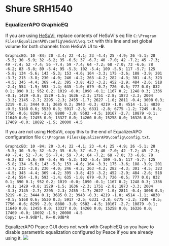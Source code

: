 # Shure SRH1540
### EqualizerAPO GraphicEQ
If you are using [HeSuVi](https://sourceforge.net/projects/hesuvi/), replace contents of HeSuVi's eq file `C:\Program Files\EqualizerAPO\config\HeSuVi\eq.txt` with this line and set global volume for both channels from HeSuVi UI to **-9**.
```
GraphicEQ: 10 -84; 20 -3.4; 22 -4.1; 23 -4.4; 25 -4.9; 26 -5.1; 28 -5.5; 30 -5.9; 32 -6.2; 35 -6.5; 37 -6.7; 40 -7.0; 42 -7.2; 45 -7.3; 49 -7.4; 52 -7.4; 56 -7.4; 59 -7.4; 64 -7.2; 68 -7.0; 73 -6.6; 78 -6.2; 83 -5.8; 89 -5.4; 95 -5.3; 102 -5.4; 109 -5.5; 117 -5.7; 125 -5.8; 134 -5.6; 143 -5.3; 153 -4.6; 164 -3.3; 175 -3.6; 188 -3.9; 201 -3.7; 215 -3.8; 230 -4.0; 246 -4.2; 263 -4.2; 282 -4.3; 301 -4.5; 323 -4.5; 345 -4.4; 369 -4.2; 395 -3.8; 423 -3.2; 452 -2.9; 484 -2.6; 518 -2.4; 554 -1.9; 593 -1.4; 635 -1.0; 679 -0.7; 726 -0.5; 777 0.0; 832 0.1; 890 0.1; 952 0.2; 1019 -0.0; 1090 -0.1; 1167 0.2; 1248 0.3; 1336 -0.1; 1429 -0.8; 1529 -1.5; 1636 -2.3; 1751 -2.8; 1873 -3.3; 2004 -3.3; 2145 -2.7; 2295 -2.3; 2455 -1.7; 2627 -1.0; 2811 -0.4; 3008 0.3; 3219 -0.2; 3444 0.1; 3685 0.2; 3943 -0.3; 4219 -1.0; 4514 -1.1; 4830 -0.5; 5168 0.6; 5530 0.3; 5917 -2.5; 6331 -2.8; 6775 -1.2; 7249 -0.5; 7756 -0.6; 8299 -2.0; 8880 -3.8; 9502 -4.5; 10167 -2.7; 10879 -0.1; 11640 0.0; 12455 0.0; 13327 0.0; 14260 0.0; 15258 0.0; 16326 0.0; 17469 -0.0; 18692 -1.5; 20000 -4.5
```
If you are not using HeSuVi, copy this to the end of EqualizerAPO configuration file `C:\Program Files\EqualizerAPO\config\config.txt`.
```
GraphicEQ: 10 -84; 20 -3.4; 22 -4.1; 23 -4.4; 25 -4.9; 26 -5.1; 28 -5.5; 30 -5.9; 32 -6.2; 35 -6.5; 37 -6.7; 40 -7.0; 42 -7.2; 45 -7.3; 49 -7.4; 52 -7.4; 56 -7.4; 59 -7.4; 64 -7.2; 68 -7.0; 73 -6.6; 78 -6.2; 83 -5.8; 89 -5.4; 95 -5.3; 102 -5.4; 109 -5.5; 117 -5.7; 125 -5.8; 134 -5.6; 143 -5.3; 153 -4.6; 164 -3.3; 175 -3.6; 188 -3.9; 201 -3.7; 215 -3.8; 230 -4.0; 246 -4.2; 263 -4.2; 282 -4.3; 301 -4.5; 323 -4.5; 345 -4.4; 369 -4.2; 395 -3.8; 423 -3.2; 452 -2.9; 484 -2.6; 518 -2.4; 554 -1.9; 593 -1.4; 635 -1.0; 679 -0.7; 726 -0.5; 777 0.0; 832 0.1; 890 0.1; 952 0.2; 1019 -0.0; 1090 -0.1; 1167 0.2; 1248 0.3; 1336 -0.1; 1429 -0.8; 1529 -1.5; 1636 -2.3; 1751 -2.8; 1873 -3.3; 2004 -3.3; 2145 -2.7; 2295 -2.3; 2455 -1.7; 2627 -1.0; 2811 -0.4; 3008 0.3; 3219 -0.2; 3444 0.1; 3685 0.2; 3943 -0.3; 4219 -1.0; 4514 -1.1; 4830 -0.5; 5168 0.6; 5530 0.3; 5917 -2.5; 6331 -2.8; 6775 -1.2; 7249 -0.5; 7756 -0.6; 8299 -2.0; 8880 -3.8; 9502 -4.5; 10167 -2.7; 10879 -0.1; 11640 0.0; 12455 0.0; 13327 0.0; 14260 0.0; 15258 0.0; 16326 0.0; 17469 -0.0; 18692 -1.5; 20000 -4.5
Copy: L=-0.9dB*l, R=-0.9dB*R
```
EqualizerAPO Peace GUI does not work with GraphicEQ so you have to disable parametric equalization configured by Peace if you are already using it.
![](https://raw.githubusercontent.com/jaakkopasanen/AutoEq/master/results/SBAF-Serious/headphoncecom/onear/Shure%20SRH1540/Shure%20SRH1540.png)
